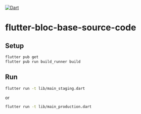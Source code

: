 [![Dart](https://github.com/Napa-Mobile/flutter-bloc-base-source-code/actions/workflows/dart.yml/badge.svg)](https://github.com/Napa-Mobile/flutter-bloc-base-source-code/actions/workflows/dart.yml)
# flutter-bloc-base-source-code

## Setup
```sh
flutter pub get
flutter pub run build_runner build
```

## Run
```sh
flutter run -t lib/main_staging.dart
```
or
```sh
flutter run -t lib/main_production.dart
```
